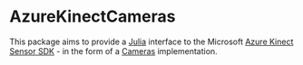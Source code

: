 # AzureKinectCameras

This package aims to provide a [Julia](https://julialang.org) interface to the Microsoft [Azure Kinect Sensor SDK](https://github.com/Microsoft/Azure-Kinect-Sensor-SDK) - in the form of a [Cameras](https://github.com/IHPSystems/Cameras.jl) implementation.
